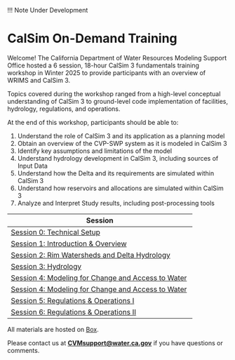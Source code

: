 !!! Note
    Under Development 

# CalSim On-Demand Training
Welcome! The California Department of Water Resources Modeling Support Office hosted a 6 session, 18-hour CalSim 3 fundamentals training workshop in Winter 2025 to provide participants with an overview of WRIMS and CalSim 3.

Topics covered during the workshop ranged from a high-level conceptual understanding of CalSim 3 to ground-level code implementation of facilities, hydrology, regulations, and operations.

At the end of this workshop, participants should be able to:   

1. Understand the role of CalSim 3 and its application as a planning model 
2. Obtain an overview of the CVP-SWP system as it is modeled in CalSim 3 
3. Identify key assumptions and limitations of the model 
4. Understand hydrology development in CalSim 3, including sources of Input Data 
5. Understand how the Delta and its requirements are simulated within CalSim 3 
6. Understand how reservoirs and allocations are simulated within CalSim 3 
7. Analyze and Interpret Study results, including post-processing tools 

| Session |
| --- |
| [Session 0: Technical Setup]()  |
| [Session 1: Introduction & Overview]()  |
| [Session 2: Rim Watersheds and Delta Hydrology]() |
| [Session 3: Hydrology]() |
| [Session 4: Modeling for Change and Access to Water]() |
| [Session 4: Modeling for Change and Access to Water]() |
| [Session 5: Regulations & Operations I]() |
| [Session 6: Regulations & Operations II]() |

All materials are hosted on [Box](https://cadwr.box.com/s/w6ocnn43pz45w6ualsf0if09bxcl5mxc).

Please contact us at **[CVMsupport@water.ca.gov](mailto:CVMsupport@water.ca.gov)** if you have questions or comments.
